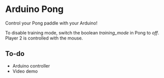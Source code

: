 # Arduino Pong

Control your Pong paddle with your Arduino!

To disable training mode, switch the boolean *training_mode* in Pong to *off*. Player 2 is controlled with the mouse.

## To-do

* Arduino controller
* Video demo

